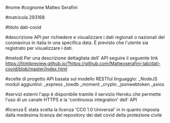 #nome #cognome
Matteo Serafini

#matricola
293168

#titolo
dati-covid

#descrizione
API per richiedere e visualizzare i dati regionali o nazionali del coronavirus in italia in una specifica data.
È previsto che l'utente sia registrato per visualizzare i dati.

#metodi
Per una descrizione dettagliata dell' API seguire il seguente link
https://htmlpreview.github.io/?https://github.com/Matteoserafini-lab/dati-covid/blob/master/index.html


#scelte di progetto
API basata sul modello RESTful
linguaggio:
_NodeJS
moduli aggiuntivi:
_express
_lowdb
_moment
_crypto
_jsonwebtoken
_axios

#servizi esterni
l'app è disponibile tramite il servizio Heroku che permette l'uso di un canale HTTPS e la 'continuous integration' dell' API

#licenza
È stata scelta la licenza 'CC0 1.0 Universal' in in quanto imposta dalla medesima licenza del repository dei dati covid della protezione civile
